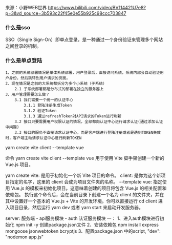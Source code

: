 来源：小野WEB世界 
https://www.bilibili.com/video/BV114421U7e8?p=3&vd_source=3b593c22f45e0e55b925c98ccc703847


### 什么是sso
SSO（Single Sign-On）即单点登录，是一种通过一个身份验证来管理多个网站之间登录的机制。

### 什么是单点登陆
    1、之前的系统部署情况是单体系统部署，用户登录后，直接访问系统，系统内部会自动验证用户身份，然后跳转到用户请求的页面。
    2、现在情况是之前的大系统都拆分为多个小系统（子系统）
        2.1 子系统部署都是分布式的部署在独立的服务器上
    3、用户管理需要怎么做？
        3.1 我们需要一个统一的认证中心
            3.1.1 登陆注册生成Token
            3.1.2 验证Token
            3.1.3 通过refreshToken对API请求的Token进行刷新
        3.2 接口只要需要用户权限认证的情况，全部都向认证中心进行请求认证(通过添加认证中间键)
        3.3 接口的服务不直接请求认证中心，而是客户端进行登陆注册或者是遇到TOKEN失效时，客户端主动请求认证中心进行刷新TOKEN

yarn create vite client --template vue

命令 yarn create vite client --template vue 用于使用 Vite 脚手架创建一个新的 Vue.js 项目。

yarn create vite: 是用于初始化一个新 Vite 项目的命令。
client: 是你为这个新项目指定的名字，这里的 client 会成为项目文件夹的名称。
--template vue: 指定使用 Vue.js 的模板来初始化项目。这意味着创建的项目将包含 Vue.js 的相关配置和依赖包。
执行这个命令后，会在当前目录下创建一个名为 client 的文件夹，并在其中设置好一个基本的 Vue.js + Vite 的开发环境。你可以直接运行 cd client 进入项目目录，然后运行 yarn dev 或者 yarn start 来启动开发服务器。


server: 服务端
    - api服务模块
    - auth 认证服务模块
一：
    1、进入auth模块进行初始化 npm init -y 创建package.json文件
    2、安装依赖包 npm install express mongoose jsonwebtoken bcryptjs 
    3、配置package.json 中的script, "dev": "nodemon app.js"